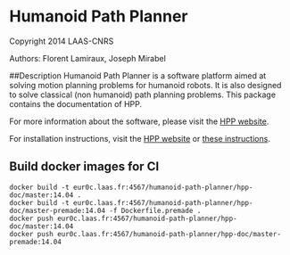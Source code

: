 #  Humanoid Path Planner

Copyright 2014 LAAS-CNRS

Authors: Florent Lamiraux, Joseph Mirabel

##Description
Humanoid Path Planner is a software platform aimed at solving motion planning
problems for humanoid robots. It is also designed to solve classical (non
humanoid) path planning problems.
This package contains the documentation of HPP.

For more information about the software, please
visit the [HPP website](https://humanoid-path-planner.github.io/hpp-doc).

For installation instructions, visit
the [HPP website](https://humanoid-path-planner.github.io/hpp-doc)
or [these instructions](doc/instructions.md).

## Build docker images for CI

```
docker build -t eur0c.laas.fr:4567/humanoid-path-planner/hpp-doc/master:14.04 .
docker build -t eur0c.laas.fr:4567/humanoid-path-planner/hpp-doc/master-premade:14.04 -f Dockerfile.premade .
docker push eur0c.laas.fr:4567/humanoid-path-planner/hpp-doc/master:14.04
docker push eur0c.laas.fr:4567/humanoid-path-planner/hpp-doc/master-premade:14.04
```
